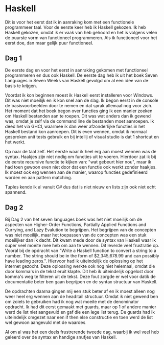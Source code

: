 # Haskell

Dit is voor het eerst dat ik in aanraking kom met een functionele programmeer taal. Voor de eerste keer heb ik Haskell gekozen. Ik heb Haskell gekozen, omdat ik er vaak van heb gehoord en het is volgens velen de puurste vorm van functioneel programmeren. Als ik functioneel voor het eerst doe, dan maar gelijk puur functioneel.

## Dag 1

De eerste dag en voor het eerst in aanraking gekomen met functioneel programmeren en dus ook Haskell. De eerste dag heb ik uit het boek Seven Languages in Seven Weeks van Haskell gevolgd om al een idee van de basis te krijgen.

Voordat ik kon beginnen moest ik Haskell eerst installeren voor Windows. Dit was niet moeilijk en ik kon snel aan de slag. Ik begon eerst in de console de basisvoorbeelden door te nemen en dat sprak allemaal nog voor zich. Het moment dat het boek begon over functies ging ik een manier zoeken om Haskell bestanden aan te roepen. Dit was wat anders dan ik gewend was, omdat je zelf via de command line de bestanden moet aanroepen. Ik deed het via GHCI, waarmee ik dan weer afzonderlijke functies in het Haskell bestand kon aanroepen. Dit is even wennen, omdat ik normaal gesproken unit tests gebruik en bij intellij of visual studio is dat 1 shortcut en het werkt.

Op naar de taal zelf. Het eerste waar ik heel erg aan moest wennen was de syntax. Haakjes zijn niet nodig om functies uit te voeren. Hierdoor zat ik bij de eerste recursive functie te kijken van: "wat gebeurt hier nou", maar ik had toen gewoon even niet door dat een functie ook werkt zonder haakjes. Ik moest ook erg wennen aan de manier, waarop functies gedefinieerd worden en aan pattern matching.

Tuples kende ik al vanuit C# dus dat is niet nieuw en lists zijn ook niet echt spannend.

## Dag 2

Bij Dag 2 van het seven languages boek was het niet moeilijk om de aspecten van Higher-Order Functions, Partially Applied Functions and Currying, and Lazy Evalution te begrijpen. Het begrijpen van de concepten was niet moeilijk, maar het toepassen van de concepten was een stuk moeilijker dan ik dacht. Dit kwam mede door de syntax van Haskell waar ik super veel moeite mee heb om aan te wennen. Dit leverde veel frustratie op. Vooral bij de opdracht van "Write a Haskell function to convert a string to a number. The string should be in the form of $2,345,678.99 and can possibly have leading zeros.". Hiervoor had ik uiteindelijk de oplossing op het internet gezocht. Deze oplossing werkte ook nog niet helemaal, omdat die door komma's in de tekst eruit klapte. Dit heb ik uiteindelijk opgelost door komma's weg te filteren uit de tekst. Deze fout zorgde er wel voor datik de documentatie beter ben gaan begrijpen en de syntax structuur van Haskell.

De opdrachten daarna gingen mij een stuk beter af en ik moest alleen nog weer heel erg wennen aan de head:tail structuur. Omdat ik niet gewend ben om zoiets te gebruiken had ik nog wat moeite met de denominator opdracht. Ik had dit eerst gemaakt met guards, maar op 1 of andere manier werd de list niet aangevuld en gaf die een lege list terug. De guards had ik uiteindelijk omgezet naar een if then else constructie en toen werd de list wel gewoon aangevuld met de waardes.

Al om al was het een deels frustrerende tweede dag, waarbij ik wel veel heb geleerd over de syntax en handige snufjes van Haskell.